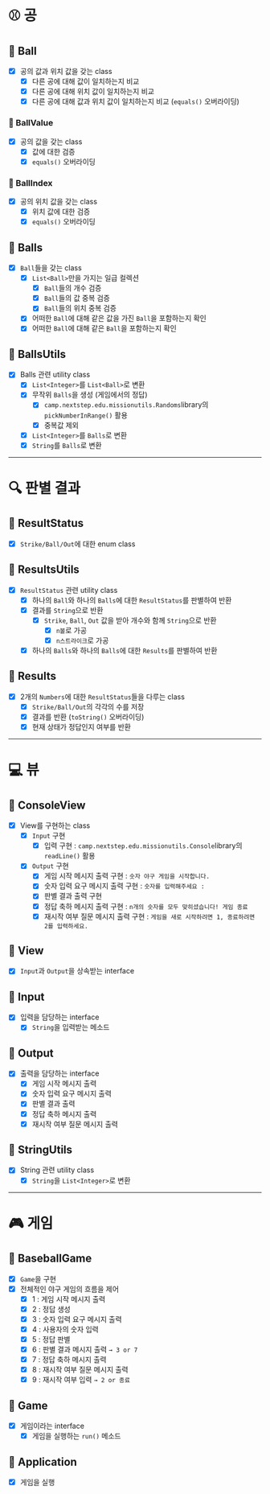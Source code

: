 # ⚾ 공

## 📕 Ball

- [x] 공의 값과 위치 값을 갖는 class
    - [x] 다른 공에 대해 값이 일치하는지 비교
    - [x] 다른 공에 대해 위치 값이 일치하는지 비교
    - [x] 다른 공에 대해 값과 위치 값이 일치하는지 비교 (`equals()` 오버라이딩)

### 📕 BallValue

- [x] 공의 값을 갖는 class
    - [x] 값에 대한 검증
    - [x] `equals()` 오버라이딩

### 📕 BallIndex

- [x] 공의 위치 값을 갖는 class
    - [x] 위치 값에 대한 검증
    - [x] `equals()` 오버라이딩

## 📕 Balls

- [x] `Ball`들을 갖는 class
    - [x] `List<Ball>`만을 가지는 일급 컬렉션
        - [x] `Ball`들의 개수 검증
        - [x] `Ball`들의 값 중복 검증
        - [x] `Ball`들의 위치 중복 검증
    - [x] 어떠한 `Ball`에 대해 같은 값을 가진 `Ball`을 포함하는지 확인
    - [x] 어떠한 `Ball`에 대해 같은 `Ball`을 포함하는지 확인

## 📒 BallsUtils

- [x] Balls 관련 utility class
    - [x] `List<Integer>`를 `List<Ball>`로 변환
    - [x] 무작위 `Balls`을 생성 (게임에서의 정답)
        - [x] `camp.nextstep.edu.missionutils.Randoms`library의 `pickNumberInRange()` 활용
        - [x] 중복값 제외
    - [x] `List<Integer>`를 `Balls`로 변환
    - [x] `String`를 `Balls`로 변환

---

# 🔍 판별 결과

## 📙 ResultStatus

- [x] `Strike/Ball/Out`에 대한 enum class

## 📒 ResultsUtils

- [x] `ResultStatus` 관련 utility class
    - [x] 하나의 `Ball`와 하나의 `Balls`에 대한 `ResultStatus`를 판별하여 반환
    - [x] 결과를 `String`으로 반환
        - [x] `Strike`, `Ball`, `Out` 값을 받아 개수와 함께 `String`으로 반환
            - [x] `n볼`로 가공
            - [x] `n스트라이크`로 가공
    - [x] 하나의 `Balls`와 하나의 `Balls`에 대한 `Results`를 판별하여 반환

## 📙 Results

- [x] 2개의 `Numbers`에 대한 `ResultStatus`들을 다루는 class
    - [x] `Strike/Ball/Out`의 각각의 수를 저장
    - [x] 결과를 반환 (`toString()` 오버라이딩)
    - [x] 현재 상태가 정답인지 여부를 반환

---

# 💻 뷰

## 📗 ConsoleView

- [x] View를 구현하는 class
    - [x] `Input` 구현
        - [x] 입력 구현 : `camp.nextstep.edu.missionutils.Console`library의 `readLine()` 활용
    - [x] `Output` 구현
        - [x] 게임 시작 메시지 출력 구현 : `숫자 야구 게임을 시작합니다.`
        - [x] 숫자 입력 요구 메시지 출력 구현 : `숫자를 입력해주세요 : `
        - [x] 판별 결과 출력 구현
        - [x] 정답 축하 메시지 출력 구현 : `n개의 숫자를 모두 맞히셨습니다! 게임 종료`
        - [x] 재시작 여부 질문 메시지 출력 구현 : `게임을 새로 시작하려면 1, 종료하려면 2를 입력하세요.`

## 📗 View

- [x] `Input`과 `Output`을 상속받는 interface

## 📗 Input

- [x] 입력을 담당하는 interface
    - [x] `String`을 입력받는 메소드

## 📗 Output

- [x] 출력을 담당하는 interface
    - [x] 게임 시작 메시지 출력
    - [x] 숫자 입력 요구 메시지 출력
    - [x] 판별 결과 출력
    - [x] 정답 축하 메시지 출력
    - [x] 재시작 여부 질문 메시지 출력

## 📒 StringUtils

- [x] String 관련 utility class
    - [x] `String`을 `List<Integer>`로 변환

---

# 🎮 게임

## 📘 BaseballGame

- [x] `Game`을 구현
- [x] 전체적인 야구 게임의 흐름을 제어
    - [x] 1 : 게임 시작 메시지 출력
    - [x] 2 : 정답 생성
    - [x] 3 : 숫자 입력 요구 메시지 출력
    - [x] 4 : 사용자의 숫자 입력
    - [x] 5 : 정답 판별
    - [x] 6 : 판별 결과 메시지 출력 `→ 3 or 7`
    - [x] 7 : 정답 축하 메시지 출력
    - [x] 8 : 재시작 여부 질문 메시지 출력
    - [x] 9 : 재시작 여부 입력 `→ 2 or 종료`

## 📘 Game

- [x] 게임이라는 interface
    - [x] 게임을 실행하는 `run()` 메소드

## 📘 Application

- [x] 게임을 실행
